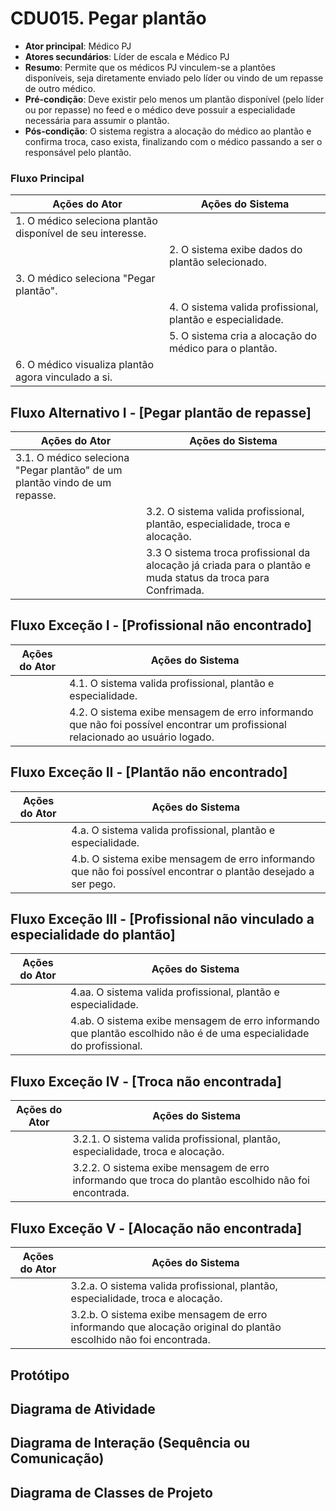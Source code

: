 # CDU015. Pegar plantão

* **Ator principal**: Médico PJ
* **Atores secundários**: Líder de escala e Médico PJ
* **Resumo**: Permite que os médicos PJ vinculem-se a plantões disponíveis, seja diretamente enviado pelo líder ou vindo de um repasse de outro médico.
* **Pré-condição**: Deve existir pelo menos um plantão disponível (pelo líder ou por repasse) no feed e o médico deve possuir a especialidade necessária para assumir o plantão.
* **Pós-condição**: O sistema registra a alocação do médico ao plantão e confirma troca, caso exista, finalizando com o médico passando a ser o responsável pelo plantão.


### Fluxo Principal

| Ações do Ator                                              | Ações do Sistema                                           |
|------------------------------------------------------------|------------------------------------------------------------|
| 1. O médico seleciona plantão disponível de seu interesse. |                                                            |
|                                                            | 2. O sistema exibe dados do plantão selecionado.           |
| 3. O médico seleciona "Pegar plantão".                     |                                                            |
|                                                            | 4. O sistema valida profissional, plantão e especialidade. |
|                                                            | 5. O sistema cria a alocação do médico para o plantão.     |
| 6. O médico visualiza plantão agora vinculado a si.        |                                                            |

## Fluxo Alternativo I - [Pegar plantão de repasse]
| Ações do Ator                                                              | Ações do Sistema                                                                                              |
|----------------------------------------------------------------------------|---------------------------------------------------------------------------------------------------------------|
| 3.1. O médico seleciona "Pegar plantão" de um plantão vindo de um repasse. |                                                                                                               |
|                                                                            | 3.2. O sistema valida profissional, plantão, especialidade, troca e alocação.                                 |
|                                                                            | 3.3 O sistema troca profissional da alocação já criada para o plantão e muda status da troca para Confrimada. |

## Fluxo Exceção I - [Profissional não encontrado]
| Ações do Ator | Ações do Sistema                                                                                                               |
|---------------|--------------------------------------------------------------------------------------------------------------------------------|
|               | 4.1. O sistema valida profissional, plantão e especialidade.                                                                   |
|               | 4.2. O sistema exibe mensagem de erro informando que não foi possível encontrar um profissional relacionado ao usuário logado. |

## Fluxo Exceção II - [Plantão não encontrado]
| Ações do Ator | Ações do Sistema                                                                                               |
|---------------|----------------------------------------------------------------------------------------------------------------|
|               | 4.a. O sistema valida profissional, plantão e especialidade.                                                   |
|               | 4.b. O sistema exibe mensagem de erro informando que não foi possível encontrar o plantão desejado a ser pego. |

## Fluxo Exceção III - [Profissional não vinculado a especialidade do plantão]
| Ações do Ator | Ações do Sistema                                                                                                    |
|---------------|---------------------------------------------------------------------------------------------------------------------|
|               | 4.aa. O sistema valida profissional, plantão e especialidade.                                                       |
|               | 4.ab. O sistema exibe mensagem de erro informando que plantão escolhido não é de uma especialidade do profissional. |

## Fluxo Exceção IV - [Troca não encontrada]
| Ações do Ator | Ações do Sistema                                                                                      |
|---------------|-------------------------------------------------------------------------------------------------------|
|               | 3.2.1. O sistema valida profissional, plantão, especialidade, troca e alocação.                       |
|               | 3.2.2. O sistema exibe mensagem de erro informando que troca do plantão escolhido não foi encontrada. |

## Fluxo Exceção V - [Alocação não encontrada]
| Ações do Ator | Ações do Sistema                                                                                                  |
|---------------|-------------------------------------------------------------------------------------------------------------------|
|               | 3.2.a. O sistema valida profissional, plantão, especialidade, troca e alocação.                                   |
|               | 3.2.b. O sistema exibe mensagem de erro informando que alocação original do plantão escolhido não foi encontrada. |

## Protótipo

## Diagrama de Atividade

## Diagrama de Interação (Sequência ou Comunicação)

## Diagrama de Classes de Projeto
